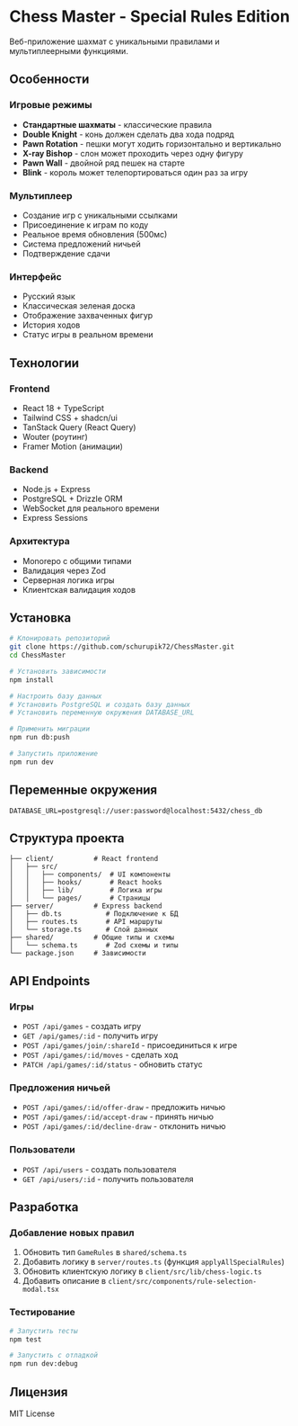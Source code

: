 # Chess Master - Special Rules Edition

Веб-приложение шахмат с уникальными правилами и мультиплеерными функциями.

## Особенности

### Игровые режимы
- **Стандартные шахматы** - классические правила
- **Double Knight** - конь должен сделать два хода подряд
- **Pawn Rotation** - пешки могут ходить горизонтально и вертикально
- **X-ray Bishop** - слон может проходить через одну фигуру
- **Pawn Wall** - двойной ряд пешек на старте
- **Blink** - король может телепортироваться один раз за игру

### Мультиплеер
- Создание игр с уникальными ссылками
- Присоединение к играм по коду
- Реальное время обновления (500мс)
- Система предложений ничьей
- Подтверждение сдачи

### Интерфейс
- Русский язык
- Классическая зеленая доска
- Отображение захваченных фигур
- История ходов
- Статус игры в реальном времени

## Технологии

### Frontend
- React 18 + TypeScript
- Tailwind CSS + shadcn/ui
- TanStack Query (React Query)
- Wouter (роутинг)
- Framer Motion (анимации)

### Backend
- Node.js + Express
- PostgreSQL + Drizzle ORM
- WebSocket для реального времени
- Express Sessions

### Архитектура
- Monorepo с общими типами
- Валидация через Zod
- Серверная логика игры
- Клиентская валидация ходов

## Установка

```bash
# Клонировать репозиторий
git clone https://github.com/schurupik72/ChessMaster.git
cd ChessMaster

# Установить зависимости
npm install

# Настроить базу данных
# Установить PostgreSQL и создать базу данных
# Установить переменную окружения DATABASE_URL

# Применить миграции
npm run db:push

# Запустить приложение
npm run dev
```

## Переменные окружения

```env
DATABASE_URL=postgresql://user:password@localhost:5432/chess_db
```

## Структура проекта

```
├── client/          # React frontend
│   ├── src/
│   │   ├── components/  # UI компоненты
│   │   ├── hooks/       # React hooks
│   │   ├── lib/         # Логика игры
│   │   └── pages/       # Страницы
├── server/          # Express backend
│   ├── db.ts           # Подключение к БД
│   ├── routes.ts       # API маршруты
│   └── storage.ts      # Слой данных
├── shared/          # Общие типы и схемы
│   └── schema.ts       # Zod схемы и типы
└── package.json     # Зависимости
```

## API Endpoints

### Игры
- `POST /api/games` - создать игру
- `GET /api/games/:id` - получить игру
- `POST /api/games/join/:shareId` - присоединиться к игре
- `POST /api/games/:id/moves` - сделать ход
- `PATCH /api/games/:id/status` - обновить статус

### Предложения ничьей
- `POST /api/games/:id/offer-draw` - предложить ничью
- `POST /api/games/:id/accept-draw` - принять ничью
- `POST /api/games/:id/decline-draw` - отклонить ничью

### Пользователи
- `POST /api/users` - создать пользователя
- `GET /api/users/:id` - получить пользователя

## Разработка

### Добавление новых правил

1. Обновить тип `GameRules` в `shared/schema.ts`
2. Добавить логику в `server/routes.ts` (функция `applyAllSpecialRules`)
3. Обновить клиентскую логику в `client/src/lib/chess-logic.ts`
4. Добавить описание в `client/src/components/rule-selection-modal.tsx`

### Тестирование

```bash
# Запустить тесты
npm test

# Запустить с отладкой
npm run dev:debug
```

## Лицензия

MIT License